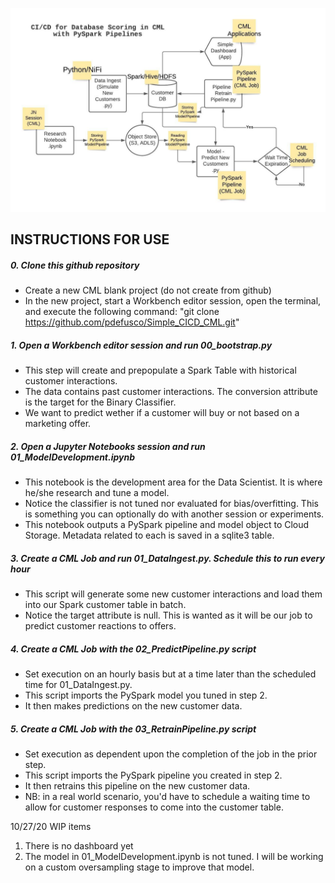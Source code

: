 
![alt text](https://github.com/pdefusco/myimages_repo/blob/main/Simple%20CI_CD%20in%20CML.jpeg)


## INSTRUCTIONS FOR USE

##### 0. Clone this github repository

- Create a new CML blank project (do not create from github)
- In the new project, start a Workbench editor session, open the terminal, and execute the following command:
"git clone https://github.com/pdefusco/Simple_CICD_CML.git"


##### 1. Open a Workbench editor session and run 00_bootstrap.py

- This step will create and prepopulate a Spark Table with historical customer interactions.
- The data contains past customer interactions. The conversion attribute is the target for the Binary Classifier.
- We want to predict wether if a customer will buy or not based on a marketing offer.


##### 2. Open a Jupyter Notebooks session and run 01_ModelDevelopment.ipynb

- This notebook is the development area for the Data Scientist. It is where he/she research and tune a model.
- Notice the classifier is not tuned nor evaluated for bias/overfitting. This is something you can optionally do with another session or experiments.
- This notebook outputs a PySpark pipeline and model object to Cloud Storage. Metadata related to each is saved in a sqlite3 table.


##### 3. Create a CML Job and run 01_DataIngest.py. Schedule this to run every hour

- This script will generate some new customer interactions and load them into our Spark customer table in batch.
- Notice the target attribute is null. This is wanted as it will be our job to predict customer reactions to offers.


##### 4. Create a CML Job with the 02_PredictPipeline.py script

- Set execution on an hourly basis but at a time later than the scheduled time for 01_DataIngest.py.
- This script imports the PySpark model you tuned in step 2.
- It then makes predictions on the new customer data.


##### 5. Create a CML Job with the 03_RetrainPipeline.py script

- Set execution as dependent upon the completion of the job in the prior step.
- This script imports the PySpark pipeline you created in step 2.
- It then retrains this pipeline on the new customer data. 
- NB: in a real world scenario, you'd have to schedule a waiting time to allow for customer responses to come into the customer table.


10/27/20 WIP items
1. There is no dashboard yet
2. The model in 01_ModelDevelopment.ipynb is not tuned. I will be working on a custom oversampling stage to improve that model.
